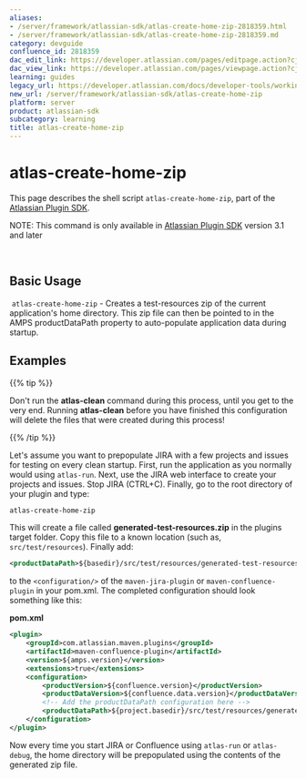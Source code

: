 ```yaml
---
aliases:
- /server/framework/atlassian-sdk/atlas-create-home-zip-2818359.html
- /server/framework/atlassian-sdk/atlas-create-home-zip-2818359.md
category: devguide
confluence_id: 2818359
dac_edit_link: https://developer.atlassian.com/pages/editpage.action?cjm=wozere&pageId=2818359
dac_view_link: https://developer.atlassian.com/pages/viewpage.action?cjm=wozere&pageId=2818359
learning: guides
legacy_url: https://developer.atlassian.com/docs/developer-tools/working-with-the-sdk/command-reference/atlas-create-home-zip
new_url: /server/framework/atlassian-sdk/atlas-create-home-zip
platform: server
product: atlassian-sdk
subcategory: learning
title: atlas-create-home-zip
---
```

# atlas-create-home-zip

This page describes the shell script `atlas-create-home-zip`, part of the [Atlassian Plugin SDK](/server/framework/atlassian-sdk/working-with-the-sdk).

NOTE: This command is only available in [Atlassian Plugin SDK](/server/framework/atlassian-sdk/working-with-the-sdk) version 3.1 and later

 

## Basic Usage

 `atlas-create-home-zip` - Creates a test-resources zip of the current application's home directory. This zip file can then be pointed to in the AMPS productDataPath property to auto-populate application data during startup.

## Examples

{{% tip %}}

Don't run the **atlas-clean** command during this process, until you get to the very end. Running **atlas-clean** before you have finished this configuration will delete the files that were created during this process!

{{% /tip %}}

Let's assume you want to prepopulate JIRA with a few projects and issues for testing on every clean startup. First, run the application as you normally would using `atlas-run`. Next, use the JIRA web interface to create your projects and issues. Stop JIRA (CTRL+C). Finally, go to the root directory of your plugin and type:

``` bash
atlas-create-home-zip
```

This will create a file called **generated-test-resources.zip** in the plugins target folder. Copy this file to a known location (such as, `src/test/resources`). Finally add:

``` xml
<productDataPath>${basedir}/src/test/resources/generated-test-resources.zip</productDataPath>
```

to the `<configuration/>` of the `maven-jira-plugin` or `maven-confluence-plugin` in your pom.xml. The completed configuration should look something like this:

**pom.xml**

``` xml
<plugin>
    <groupId>com.atlassian.maven.plugins</groupId>
    <artifactId>maven-confluence-plugin</artifactId>
    <version>${amps.version}</version>
    <extensions>true</extensions>
    <configuration>
        <productVersion>${confluence.version}</productVersion>
        <productDataVersion>${confluence.data.version}</productDataVersion>
        <!-- Add the productDataPath configuration here -->
        <productDataPath>${project.basedir}/src/test/resources/generated-test-resources.zip</productDataPath>
    </configuration>
</plugin>
```

Now every time you start JIRA or Confluence using `atlas-run` or `atlas-debug`, the home directory will be prepopulated using the contents of the generated zip file.


































































































































